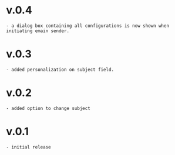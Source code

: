 # v.0.4
    - a dialog box containing all configurations is now shown when initiating emain sender.

# v.0.3
    - added personalization on subject field.

# v.0.2
    - added option to change subject

# v.0.1
    - initial release